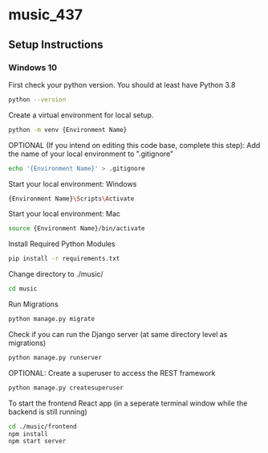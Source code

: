 # music_437

## Setup Instructions

### Windows 10
First check your python version. You should at least have Python 3.8
```bash
python --version
```
Create a virtual environment for local setup. 
```bash
python -m venv {Environment Name}
```
OPTIONAL (If you intend on editing this code base, complete this step): Add the name of your local environment to ".gitignore"
```bash
echo '{Environment Name}' > .gitignore
```
Start your local environment: Windows
```bash
{Environment Name}\Scripts\Activate
```

Start your local environment: Mac
```bash
source {Environment Name}/bin/activate
```

Install Required Python Modules
```bash
pip install -r requirements.txt
```

Change directory to ./music/
```bash
cd music
```

Run Migrations
```bash
python manage.py migrate
```

Check if you can run the Django server (at same directory level as migrations)
```bash
python manage.py runserver
```

OPTIONAL: Create a superuser to access the REST framework
```bash
python manage.py createsuperuser
```

To start the frontend React app (in a seperate terminal window while the backend is still running)
```bash
cd ./music/frontend
npm install
npm start server
```


